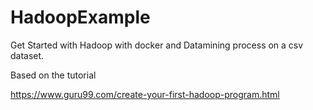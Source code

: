 # HadoopExample
Get Started with Hadoop with docker and Datamining process on a csv dataset.

Based on the tutorial

https://www.guru99.com/create-your-first-hadoop-program.html
